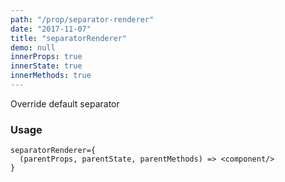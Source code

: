 ```yaml
---
path: "/prop/separator-renderer"
date: "2017-11-07"
title: "separatorRenderer"
demo: null
innerProps: true 
innerState: true 
innerMethods: true 
---
```


Override default separator

### Usage

```
separatorRenderer={
  (parentProps, parentState, parentMethods) => <component/>
}
```
